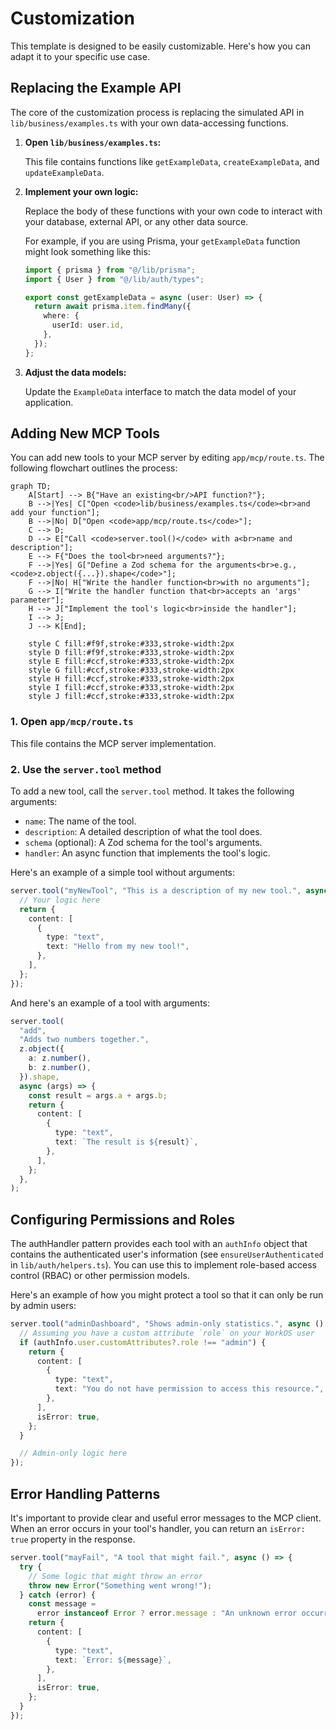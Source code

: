 # Customization

This template is designed to be easily customizable. Here's how you can adapt it to your specific use case.

## Replacing the Example API

The core of the customization process is replacing the simulated API in `lib/business/examples.ts` with your own data-accessing functions.

1.  **Open `lib/business/examples.ts`:**

    This file contains functions like `getExampleData`, `createExampleData`, and `updateExampleData`.

2.  **Implement your own logic:**

    Replace the body of these functions with your own code to interact with your database, external API, or any other data source.

    For example, if you are using Prisma, your `getExampleData` function might look something like this:

    ```typescript
    import { prisma } from "@/lib/prisma";
    import { User } from "@/lib/auth/types";

    export const getExampleData = async (user: User) => {
      return await prisma.item.findMany({
        where: {
          userId: user.id,
        },
      });
    };
    ```

3.  **Adjust the data models:**

    Update the `ExampleData` interface to match the data model of your application.

## Adding New MCP Tools

You can add new tools to your MCP server by editing `app/mcp/route.ts`. The following flowchart outlines the process:

```mermaid
graph TD;
    A[Start] --> B{"Have an existing<br/>API function?"};
    B -->|Yes| C["Open <code>lib/business/examples.ts</code><br>and add your function"];
    B -->|No| D["Open <code>app/mcp/route.ts</code>"];
    C --> D;
    D --> E["Call <code>server.tool()</code> with a<br>name and description"];
    E --> F{"Does the tool<br>need arguments?"};
    F -->|Yes| G["Define a Zod schema for the arguments<br>e.g., <code>z.object({...}).shape</code>"];
    F -->|No| H["Write the handler function<br>with no arguments"];
    G --> I["Write the handler function that<br>accepts an 'args' parameter"];
    H --> J["Implement the tool's logic<br>inside the handler"];
    I --> J;
    J --> K[End];

    style C fill:#f9f,stroke:#333,stroke-width:2px
    style D fill:#f9f,stroke:#333,stroke-width:2px
    style E fill:#ccf,stroke:#333,stroke-width:2px
    style G fill:#ccf,stroke:#333,stroke-width:2px
    style H fill:#ccf,stroke:#333,stroke-width:2px
    style I fill:#ccf,stroke:#333,stroke-width:2px
    style J fill:#ccf,stroke:#333,stroke-width:2px
```

### 1. Open `app/mcp/route.ts`

This file contains the MCP server implementation.

### 2. Use the `server.tool` method

To add a new tool, call the `server.tool` method. It takes the following arguments:

- `name`: The name of the tool.
- `description`: A detailed description of what the tool does.
- `schema` (optional): A Zod schema for the tool's arguments.
- `handler`: An async function that implements the tool's logic.

Here's an example of a simple tool without arguments:

```typescript
server.tool("myNewTool", "This is a description of my new tool.", async () => {
  // Your logic here
  return {
    content: [
      {
        type: "text",
        text: "Hello from my new tool!",
      },
    ],
  };
});
```

And here's an example of a tool with arguments:

```typescript
server.tool(
  "add",
  "Adds two numbers together.",
  z.object({
    a: z.number(),
    b: z.number(),
  }).shape,
  async (args) => {
    const result = args.a + args.b;
    return {
      content: [
        {
          type: "text",
          text: `The result is ${result}`,
        },
      ],
    };
  },
);
```

## Configuring Permissions and Roles

The authHandler pattern provides each tool with an `authInfo` object that contains the authenticated user's information (see `ensureUserAuthenticated` in `lib/auth/helpers.ts`). You can use this to implement role-based access control (RBAC) or other permission models.

Here's an example of how you might protect a tool so that it can only be run by admin users:

```typescript
server.tool("adminDashboard", "Shows admin-only statistics.", async () => {
  // Assuming you have a custom attribute `role` on your WorkOS user
  if (authInfo.user.customAttributes?.role !== "admin") {
    return {
      content: [
        {
          type: "text",
          text: "You do not have permission to access this resource.",
        },
      ],
      isError: true,
    };
  }

  // Admin-only logic here
});
```

## Error Handling Patterns

It's important to provide clear and useful error messages to the MCP client. When an error occurs in your tool's handler, you can return an `isError: true` property in the response.

```typescript
server.tool("mayFail", "A tool that might fail.", async () => {
  try {
    // Some logic that might throw an error
    throw new Error("Something went wrong!");
  } catch (error) {
    const message =
      error instanceof Error ? error.message : "An unknown error occurred";
    return {
      content: [
        {
          type: "text",
          text: `Error: ${message}`,
        },
      ],
      isError: true,
    };
  }
});
```
